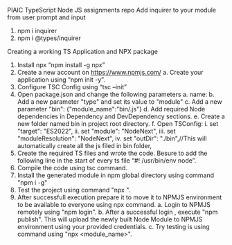 PIAIC TypeScript Node JS assignments repo
Add inquirer to your module from user prompt and input
1. npm i inquirer
2. npm i @types/inquirer

Creating a working TS Application and NPX package
1.	Install npx “npm install -g npx”
2.	Create a new account on https://www.npmjs.com/
	a.	Create your application using “npm init -y”.
3.	Configure TSC Config using “tsc –init”
4.	Open package.json and change the following parameters
	a.	name:<Your Package Name>
	b.	Add a new parameter "type" and set its value to "module"
	c.	 Add a new parameter "bin": {"module_name":"bin/<executable js file genreated by ts compiler>.js"}
	d.	Add required Node dependencies in Dependency and DevDependency sections.
	e.	Create a new folder named bin in project root directory.
	f.	Open TSConfig:
		i.	set "target": "ES2022",
		ii.	set "module": "NodeNext",
		iii.	set "moduleResolution": "NodeNext",
		iv.	set "outDir": "./bin",//This will automatically create all the js filed in bin folder,
5.	 Create the required TS files and wrote the code. Besure to add the following line in the start of every ts file “#! /usr/bin/env node”.
6.	Compile the code using tsc command.
7.	Install the generated module in npm global directory using command "npm i -g"
8.	 Test the project using command "npx <PackageName>".
9.	After successfull execution prepare it to move it to NPMJS environment to be available to everyone using npx command.
	a.	Login to NPMJS remotely using "npm login".
	b.	After a successful login , execute "npm publish". This will upload the newly built Node Module to NPMJS environment using your provided credentials.
	c.	Try testing is using command using "npx <module_name>".
